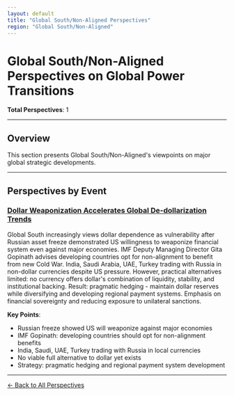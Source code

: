 ```yaml
---
layout: default
title: "Global South/Non-Aligned Perspectives"
region: "Global South/Non-Aligned"
---
```


# Global South/Non-Aligned Perspectives on Global Power Transitions

**Total Perspectives**: 1

---

## Overview

This section presents Global South/Non-Aligned's viewpoints on major global strategic developments.

---

## Perspectives by Event

### [Dollar Weaponization Accelerates Global De-dollarization Trends](/events/dollar-weaponization-accelerates-global-de-dollarization-trends)

Global South increasingly views dollar dependence as vulnerability after Russian asset freeze demonstrated US willingness to weaponize financial system even against major economies. IMF Deputy Managing Director Gita Gopinath advises developing countries opt for non-alignment to benefit from new Cold War. India, Saudi Arabia, UAE, Turkey trading with Russia in non-dollar currencies despite US pressure. However, practical alternatives limited: no currency offers dollar's combination of liquidity, stability, and institutional backing. Result: pragmatic hedging - maintain dollar reserves while diversifying and developing regional payment systems. Emphasis on financial sovereignty and reducing exposure to unilateral sanctions.

**Key Points**:
- Russian freeze showed US will weaponize against major economies
- IMF Gopinath: developing countries should opt for non-alignment benefits
- India, Saudi, UAE, Turkey trading with Russia in local currencies
- No viable full alternative to dollar yet exists
- Strategy: pragmatic hedging and regional payment system development

---


[← Back to All Perspectives](/perspectives/)

